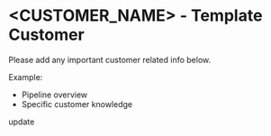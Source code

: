 # <CUSTOMER_NAME> - Template Customer #

Please add any important customer related info below.

Example:
- Pipeline overview
- Specific customer knowledge


update 